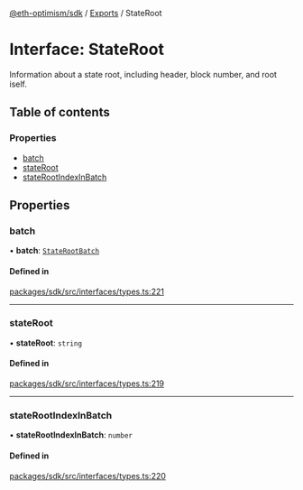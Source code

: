 [@eth-optimism/sdk](../README.md) / [Exports](../modules.md) / StateRoot

# Interface: StateRoot

Information about a state root, including header, block number, and root iself.

## Table of contents

### Properties

- [batch](StateRoot.md#batch)
- [stateRoot](StateRoot.md#stateroot)
- [stateRootIndexInBatch](StateRoot.md#staterootindexinbatch)

## Properties

### batch

• **batch**: [`StateRootBatch`](StateRootBatch.md)

#### Defined in

[packages/sdk/src/interfaces/types.ts:221](https://github.com/ethereum-optimism/optimism/blob/fe0376c5/packages/sdk/src/interfaces/types.ts#L221)

___

### stateRoot

• **stateRoot**: `string`

#### Defined in

[packages/sdk/src/interfaces/types.ts:219](https://github.com/ethereum-optimism/optimism/blob/fe0376c5/packages/sdk/src/interfaces/types.ts#L219)

___

### stateRootIndexInBatch

• **stateRootIndexInBatch**: `number`

#### Defined in

[packages/sdk/src/interfaces/types.ts:220](https://github.com/ethereum-optimism/optimism/blob/fe0376c5/packages/sdk/src/interfaces/types.ts#L220)
